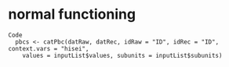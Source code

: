 # normal functioning

    Code
      pbcs <- catPbc(datRaw, datRec, idRaw = "ID", idRec = "ID", context.vars = "hisei",
        values = inputList$values, subunits = inputList$subunits)

